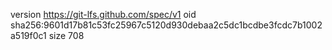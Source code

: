 version https://git-lfs.github.com/spec/v1
oid sha256:9601d17b81c53fc25967c5120d930debaa2c5dc1bcdbe3fcdc7b1002a519f0c1
size 708
